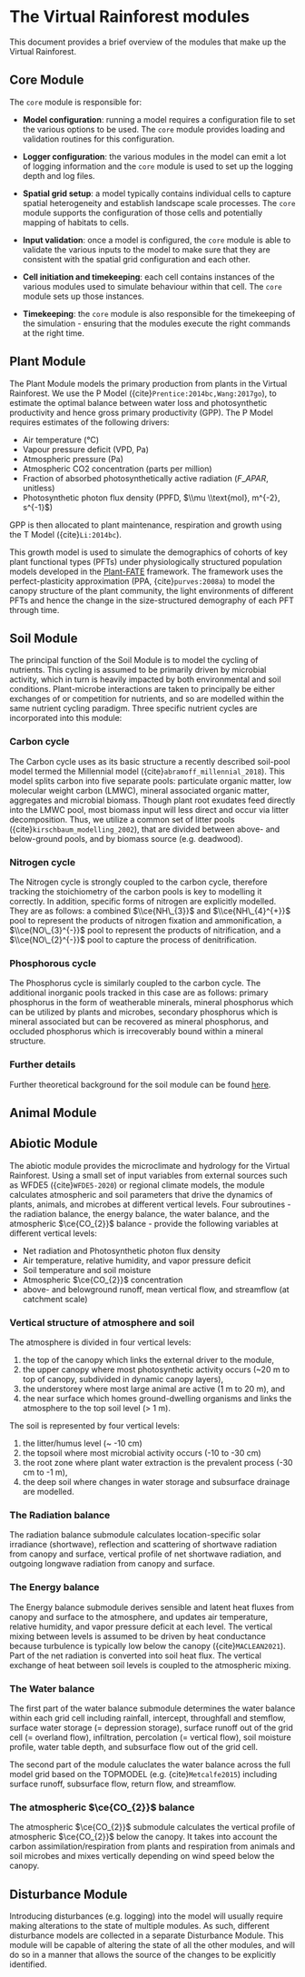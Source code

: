 # The Virtual Rainforest modules

This document provides a brief overview of the modules that make up the Virtual
Rainforest.

## Core Module

The `core` module is responsible for:

- **Model configuration**: running a model requires a configuration file to set the
  various options to be used. The `core` module provides loading and validation routines
  for this configuration.

- **Logger configuration**: the various modules in the model can emit a lot of logging
  information and the `core` module is used to set up the logging depth and log files.

- **Spatial grid setup**: a model typically contains individual cells to capture spatial
  heterogeneity and establish landscape scale processes. The `core` module supports the
  configuration of those cells and potentially mapping of habitats to cells.

- **Input validation**: once a model is configured, the `core` module is able to
  validate the various inputs to the model to make sure that they are consistent with
  the spatial grid configuration and each other.

- **Cell initiation and timekeeping**: each cell contains instances of the various
  modules used to simulate behaviour within that cell. The `core` module sets up those
  instances.

- **Timekeeping**: the `core` module is also responsible for the timekeeping of the
  simulation - ensuring that the modules execute the right commands at the right time.

## Plant Module

The Plant Module models the primary production from plants in the Virtual Rainforest. We
use the P Model ({cite}`Prentice:2014bc,Wang:2017go`), to estimate the optimal balance
between water loss and photosynthetic productivity and hence gross primary productivity
(GPP). The P Model requires estimates of the following drivers:

- Air temperature (°C)
- Vapour pressure deficit (VPD, Pa)
- Atmospheric pressure (Pa)
- Atmospheric CO2 concentration (parts per million)
- Fraction of absorbed photosynthetically active radiation ($F\_{APAR}$, unitless)
- Photosynthetic photon flux density (PPFD, $\\mu \\text{mol}, m^{-2}, s^{-1}$)

GPP is then allocated to plant maintenance, respiration and growth using the T Model
({cite}`Li:2014bc`).

This growth model is used to simulate the demographics of cohorts of key plant
functional types (PFTs) under physiologically structured population models developed in
the [Plant-FATE](https://jaideep777.github.io/libpspm/) framework. The framework uses
the perfect-plasticity approximation (PPA, {cite}`purves:2008a`) to model the canopy
structure of the plant community, the light environments of different PFTs and hence the
change in the size-structured demography of each PFT through time.

## Soil Module

The principal function of the Soil Module is to model the cycling of nutrients. This
cycling is assumed to be primarily driven by microbial activity, which in turn is
heavily impacted by both environmental and soil conditions. Plant-microbe interactions
are taken to principally be either exchanges of or competition for nutrients, and so are
modelled within the same nutrient cycling paradigm. Three specific nutrient cycles are
incorporated into this module:

### Carbon cycle

The Carbon cycle uses as its basic structure a recently described soil-pool model termed
the Millennial model ({cite}`abramoff_millennial_2018`). This model splits carbon into
five separate pools: particulate organic matter, low molecular weight carbon (LMWC),
mineral associated organic matter, aggregates and microbial biomass. Though plant root
exudates feed directly into the LMWC pool, most biomass input will less direct and occur
via litter decomposition. Thus, we utilize a common set of litter pools
({cite}`kirschbaum_modelling_2002`), that are divided between above- and below-ground
pools, and by biomass source (e.g. deadwood).

### Nitrogen cycle

The Nitrogen cycle is strongly coupled to the carbon cycle, therefore tracking the
stoichiometry of the carbon pools is key to modelling it correctly. In addition,
specific forms of nitrogen are explicitly modelled. They are as follows: a combined
$\\ce{NH\_{3}}$ and $\\ce{NH\_{4}^{+}}$ pool to represent the products of nitrogen
fixation and ammonification, a $\\ce{NO\_{3}^{-}}$ pool to represent the products of
nitrification, and a $\\ce{NO\_{2}^{-}}$ pool to capture the process of denitrification.

### Phosphorous cycle

The Phosphorus cycle is similarly coupled to the carbon cycle. The additional inorganic
pools tracked in this case are as follows: primary phosphorus in the form of weatherable
minerals, mineral phosphorus which can be utilized by plants and microbes, secondary
phosphorus which is mineral associated but can be recovered as mineral phosphorus, and
occluded phosphorus which is irrecoverably bound within a mineral structure.

### Further details

Further theoretical background for the soil module can be found [here](./soil/soil_details.md).

## Animal Module

## Abiotic Module

The abiotic module provides the microclimate and hydrology for the Virtual Rainforest.
Using a small set of input variables from external sources such as WFDE5
({cite}`WFDE5-2020`) or regional climate models, the module calculates atmospheric and
soil parameters that drive the dynamics of plants, animals, and microbes at different
vertical levels. Four subroutines - the radiation balance, the energy balance, the water
balance, and the atmospheric $\ce{CO_{2}}$ balance - provide the following variables at
different vertical levels:

- Net radiation and Photosynthetic photon flux density
- Air temperature, relative humidity, and vapor pressure deficit
- Soil temperature and soil moisture
- Atmospheric $\ce{CO_{2}}$ concentration
- above- and belowground runoff, mean vertical flow, and streamflow (at catchment scale)

### Vertical structure of atmosphere and soil

The atmosphere is divided in four vertical levels:

1. the top of the canopy which links the external driver to the module,
2. the upper canopy where most photosynthetic activity occurs (~20 m to  top of canopy,
   subdivided in dynamic canopy layers),
3. the understorey where most large animal are active (1 m to 20 m), and
4. the near surface which homes ground-dwelling organisms and links the atmosphere to
   the top soil level (> 1 m).

The soil is represented by four vertical levels:

1. the litter/humus level (~ -10 cm)
2. the topsoil where most microbial activity occurs (-10 to -30 cm)
3. the root zone where plant water extraction is the prevalent process (-30 cm to -1 m),
4. the deep soil where changes in water storage and subsurface drainage are modelled.

### The Radiation balance

The radiation balance submodule calculates location-specific solar irradiance
(shortwave), reflection and scattering of shortwave radiation from canopy and surface,
vertical profile of net shortwave radiation, and outgoing longwave radiation from canopy
and surface.

### The Energy balance

The Energy balance submodule derives sensible and latent heat fluxes from canopy and
surface to the atmosphere, and updates air temperature, relative humidity, and vapor
pressure deficit at each level. The vertical mixing between levels is assumed to be
driven by heat conductance because turbulence is typically low below the canopy
({cite}`MACLEAN2021`). Part of the net radiation is converted into soil heat flux. The
vertical exchange of heat between soil levels is coupled to the atmospheric mixing.

### The Water balance

The first part of the water balance submodule determines the water balance within each
grid cell including rainfall, intercept, throughfall and stemflow, surface water storage
(= depression storage), surface runoff out of the grid cell (= overland flow),
infiltration, percolation (= vertical flow), soil moisture profile, water table depth,
and subsurface flow out of the grid cell.

The second part of the module caluclates the water balance across the full model grid
based on the TOPMODEL (e.g. {cite}`Metcalfe2015`)
including surface runoff, subsurface flow, return flow, and streamflow.

### The atmospheric $\ce{CO_{2}}$ balance

The atmospheric $\ce{CO_{2}}$ submodule calculates the vertical profile of atmospheric
$\ce{CO_{2}}$ below the canopy. It takes into account the carbon assimilation/respiration
from plants and respiration from animals and soil microbes and mixes vertically
depending on wind speed below the canopy.

## Disturbance Module

Introducing disturbances (e.g. logging) into the model will usually require making
alterations to the state of multiple modules. As such, different disturbance models are
collected in a separate Disturbance Module. This module will be capable of altering the
state of all the other modules, and will do so in a manner that allows the source of the
changes to be explicitly identified.
